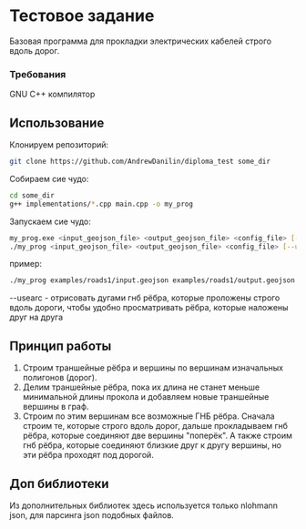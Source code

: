 # Тестовое задание
Базовая программа для прокладки электрических кабелей строго вдоль дорог.

### Требования

GNU C++ компилятор

## Использование

Клонируем репозиторий:
```sh
git clone https://github.com/AndrewDanilin/diploma_test some_dir
```

Собираем сие чудо:
```sh
cd some_dir
g++ implementations/*.cpp main.cpp -o my_prog
```

Запускаем сие чудо:
```sh
my_prog.exe <input_geojson_file> <output_geojson_file> <config_file> [--usearc] (Windows)
./my_prog <input_geojson_file> <output_geojson_file> <config_file> [--usearc] (Linux)
```
пример:
```sh
./my_prog examples/roads1/input.geojson examples/roads1/output.geojson config.json --usearc
```

--usearc - отрисовать дугами гнб рёбра, которые проложены строго вдоль дороги, чтобы удобно просматривать рёбра, которые наложены друг на друга

## Принцип работы
1. Строим траншейные рёбра и вершины по вершинам изначальных полигонов (дорог).
2. Делим траншейные рёбра, пока их длина не станет меньше минимальной длины прокола и добавляем новые траншейные вершины в граф.
3. Строим по этим вершинам все возможные ГНБ рёбра.
Сначала строим те, которые строго вдоль дорог, дальше прокладываем гнб рёбра, которые соединяют две вершины "поперёк".
А также строим гнб рёбра, которые соединяют близкие друг к другу вершины, но эти рёбра проходят под дорогой.

## Доп библиотеки
Из дополнительных библиотек здесь используется только nlohmann json, для парсинга json подобных файлов.


